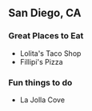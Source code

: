 ## San Diego, CA

### Great Places to Eat
- Lolita's Taco Shop
- Fillipi's Pizza

### Fun things to do
- La Jolla Cove
